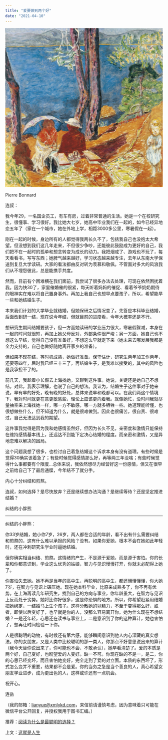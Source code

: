 ```yaml
---
title: "爱要做到两个好"
date: "2021-04-10"
---
```


![连岳文章](images/连岳文章picture-9.jpg)

Pierre Bonnard

  

连叔： 

  

我今年29，一名国企员工，有车有房，过着非常普通的生活。她是一个在校研究生，很懂事、学习很好。我比她大七岁，她高中毕业我们在一起的，如今已经异地恋五年了（家在一个城市，她在外地上学，相距3000多公里，寒暑假在一起）。

  

刚在一起的时候，身边所有的人都觉得我两长久不了，包括我自己也没抱太大希望。但没想到我们这几年走来，不但很少争吵，还能彼此鼓励成为更好的自己，我们把不在一起时的孤单和想念转变为成长的动力。我把烟戒了、游戏也不玩了，每天看看书，写写东西；她脾气越来越好，学习状态越来越专注，去年从东南大学保送到复旦大学读研。大家的看法都由反对转为羡慕和敬佩。不管面对多大的风浪我们从不埋怨彼此，总是能携手共度。

  

然而，目前有个困难横在我们面前，我尝试了很多办法去处理，可现在依然困扰着我。因为快30了，家里催婚催的很紧，每天听着妈妈的催促、看着爷爷奶奶期待的眼神实在难以将自己置身事外。再加上我自己也想早点要孩子，所以，希望能早一些和她结婚生子。

  

本来我们计划的大学毕业就结婚，但她保研之后情况变了。先答应本科毕业结婚，后面改到研一结，现在说今年结，但就目前的进度看，今年大概率还是不行。

  

想研究生期间结婚要孩子，但一方面她读研的学业压力很大，寒暑假骤减，本身在一起的时间就很短，再加上她父母反对，外部条件很严峻；另一方面，她自己也不想这么早结，觉得自己没有准备好，不想这么早就定下来（她未来去哪发展我都是全力支持的，自己也做好随她离开家乡的准备）。

  

但如果不现在结，等时机成熟，她做好准备。保守估计，研究生两年加工作两年，还要等四年，届时我已经三十三了，再结婚生子，是我难以接受的，其中的风险也是我承担不了的。

  

前几天，我趁着小长假去上海找她，又聊到这件事。她说，关键还是她自己不想结。对此，我表示理解，也说了自己的想法。我认为，结婚生子这件事对于她来说，早有早的好处，晚有晚的好处，总体来说早和晚都可以。在我们两这个情境下，我对时间就更在意更敏感些，理论上应该更向着我。就像她忙，没时间我就尽量抽空来上海找她一样，哪一方不敏感，哪一方就多牺牲一些。她道理能听懂，也很想做些什么，但不知道为什么，就是很难做到。因此也很痛苦，很自责、很难过，自己无法达到我的期望。

  

这件事我觉得是因为我和她感情虽然好，但因为长久不见，亲密度和激情只能保持在维持感情基本线上，还远达不到能下定决心结婚的程度。而亲密和激情，又是异地恋难以解决的困局。

  

这个问题我想了很多，也检讨自己着急结婚这个诉求本身有没有道理。有些时候是觉得30确实该着急了；有些时候觉得感情那么好，再等两三年没啥；有些时候觉得什么事都要有个限度...总体来说，我依然想尽力经营好这一份感情，但又在很早之前给自己下了最后通牒，今年结不了就分手。

  

内心十分纠结和煎熬。

  

连叔，如何选择？是尽快放弃？还是继续想办法沟通？是继续等待？还是坚定推进结婚？ 

  

纠结的小胖熊

  

* * *

  

纠结的小胖熊：

  

你33岁结婚，她小你7岁，26岁，两人都在合适的年龄，看不出有什么需要纠结和煎熬的，这有什么难以承担的风险？没有。如果你爱她，根本不会在她如此年轻时，还在冲刺研究生学业时逼她结婚。

  

但你确实相当纠结、煎熬。这情绪的产生，不是源于爱她，而是源于害怕。你的长辈和你都意识到，学业这么优秀的姑娘，智力与见识慢慢打开，你就未必配得上她了。

  

你害怕失去她。她不再是当年的高中生，再聪明的高中生，都还懵懵懂懂，你大她7岁，在智力与见识上碾压她。现在她本科毕业，比原来成熟多了，你不再有优势。在上海再读几年研究生，找到自己的方向与事业，你年龄虽大，在智力与见识上反而处于劣势。她将比你好很多，这是你恐惧的地方。所以，你希望赶紧用结婚把她绑定，一结婚马上生个孩子。这样分散她的以精力，不至于变得那么好，或者，即使以后变好了，也早就是你的人，没那么容易离开你。她为什么现在不想结婚？一是还年轻，心思还在读书与事业上，二是意识到了你的这种算计，她也害怕了，想再让时间检验一下你。

  

人是很聪明的动物，有时候还有第六感，能够瞬间意识到他人内心深藏的真实想法。你的女朋友，又是人类中比较聪明的那一类人，你那点不好意思说出来的算计（我今天替你说出来了，你可能也不会、不敢承认），她早看清楚了。爱的本质是两个好，自己变好，也盼望爱的人变好。缺一不可。你现在缺的不是一，是二，你的心思已经变坏，而且害怕她变好，完全走到了爱的对立面。本质的东西坏了，形式怎么变并不重要，结果都不会是爱。你的当务之急是当个善良的人，真心希望女朋友学业进步，成为更出色的人，这样或许还有一点机会。

  

祝开心。

  

连岳

  

（我的邮箱：lianyue@xmlykd.com，来信前请谨慎考虑，因为意味着只可能在微信平台公开回复，并授权我用于图书汇编。）

推荐：[阅读为什么是最聪明的选择？](http://mp.weixin.qq.com/s?__biz=MjM5NDU0Mjk2MQ==&mid=2651633284&idx=1&sn=09765045a716d2f66d9220d49abd26e1&chksm=bd7e329a8a09bb8cd9cf76c6826d7738047c9e0b94ade1f54ea519bac602088564b34533487d&scene=21#wechat_redirect)  

上文：[这就是人生](http://mp.weixin.qq.com/s?__biz=MjM5NDU0Mjk2MQ==&mid=2651697605&idx=1&sn=9da2590e19f59f287551bea757a5c534&chksm=bd7f35db8a08bccdb4ded99d33d66f1fff83980ef2ca400f6b7d4e5825014829521f106c48b1&scene=21#wechat_redirect)
